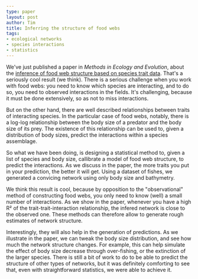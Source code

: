 ```yaml
---
type: paper
layout: post
author: Tim
title: Inferring the structure of food webs
tags:
- ecological networks
- species interactions
- statistics
---
```


We've just published a paper in *Methods in Ecology and Evolution*, about the
[inference of food web structure based on species trait data][abs]. That's
a seriously cool result (we think). There is a serious challenge when you work
with food webs: you need to know which species are interacting, and to do so,
you need to observed interactions in the fields. It's challenging, because
it must be done extensively, so as not to miss interactions.

But on the other hand, there are well described relationships between traits of
interacting species. In the particular case of food webs, notably, there is
a log-log relationship between the body size of a predator and the body size of
its prey. The existence of this relationship can be used to, given
a distribution of body sizes, predict the interactions within a species
assemblage.

So what we have been doing, is designing a statistical method to, given a list
of species and body size, callibrate a model of food web structure, to predict
the interactions. As we discuss in the paper, the more traits you put in your
prediction, the better it will get. Using a dataset of fishes, we generated
a convicing network using only body size and bathymetry.

We think this result is cool, because by opposition to the "observational"
method of constructing food webs, you only need to know (well) a small number
of interactions. As we show in the paper, whenever you have a high R² of the
trait-trait-interaction relationship, the infered network is close to the
observed one. These methods can therefore allow to generate rough estimates of network structure.

Interestingly, they will also help in the generation of predictions. As we
illustrate in the paper, we can tweak the body size distribution, and see how
much the network structure changes. For example, this can help simulate the
effect of body size decrease through over-fishing, or the extinction of the
larger species. There is still a bit of work to do to be able to predict the
structure of other types of networks, but it was definitely comforting to see
that, even with straightforward statistics, we were able to achieve it.

[abs]: http://onlinelibrary.wiley.com/doi/10.1111/2041-210X.12103/abstract
